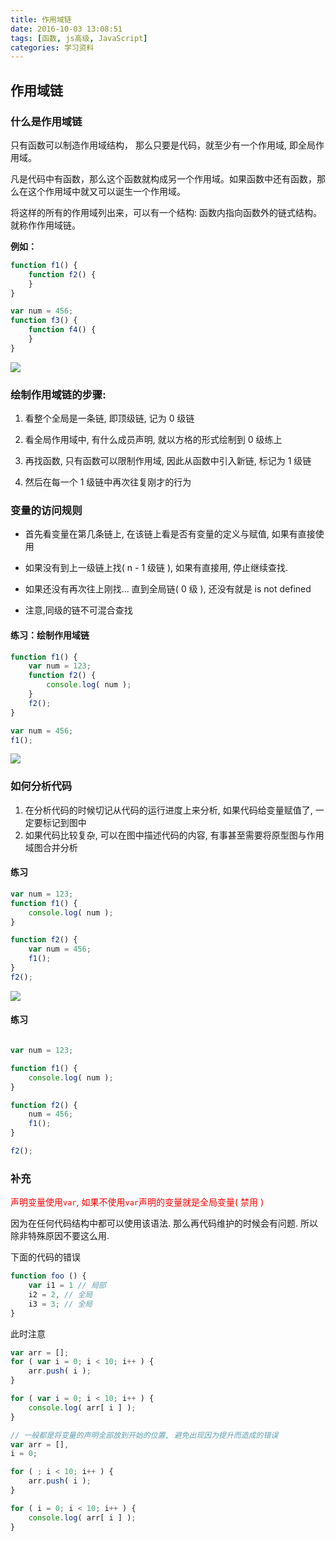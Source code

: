 ```yaml
---
title: 作用域链
date: 2016-10-03 13:08:51
tags: [函数, js高级, JavaScript]
categories: 学习资料
---
```

## 作用域链

### 什么是作用域链

只有函数可以制造作用域结构， 那么只要是代码，就至少有一个作用域, 即全局作用域。

凡是代码中有函数，那么这个函数就构成另一个作用域。如果函数中还有函数，那么在这个作用域中就又可以诞生一个作用域。

将这样的所有的作用域列出来，可以有一个结构: 函数内指向函数外的链式结构。就称作作用域链。

**例如：**

```js
function f1() {
    function f2() {
    }
}

var num = 456;
function f3() {
    function f4() {    
    }
}

```
<!--more-->
![](./images/06-1.png)



### 绘制作用域链的步骤:

1. 看整个全局是一条链, 即顶级链, 记为 0 级链

2. 看全局作用域中, 有什么成员声明, 就以方格的形式绘制到 0 级练上

3. 再找函数, 只有函数可以限制作用域, 因此从函数中引入新链, 标记为 1 级链

4. 然后在每一个 1 级链中再次往复刚才的行为





### 变量的访问规则

* 首先看变量在第几条链上, 在该链上看是否有变量的定义与赋值, 如果有直接使用

* 如果没有到上一级链上找( n - 1 级链 ), 如果有直接用, 停止继续查找.

* 如果还没有再次往上刚找... 直到全局链( 0 级 ), 还没有就是 is not defined

* 注意,同级的链不可混合查找





#### 练习：绘制作用域链

```js
function f1() {
    var num = 123;
    function f2() {
        console.log( num );
    }
    f2();
}

var num = 456;
f1();
```
![](./images/06-2.png)

### 如何分析代码

1. 在分析代码的时候切记从代码的运行进度上来分析, 如果代码给变量赋值了, 一定要标记到图中
2. 如果代码比较复杂, 可以在图中描述代码的内容, 有事甚至需要将原型图与作用域图合并分析

#### 练习

```js
var num = 123;
function f1() {
    console.log( num );
}

function f2() {
    var num = 456;
    f1();
}
f2();
```
![](./images/06-3.png)

#### 练习

```js

var num = 123;

function f1() {
    console.log( num );
}

function f2() {
    num = 456;
    f1();
}

f2();
```
### 补充

<font color="red"> 声明变量使用`var`, 如果不使用`var`声明的变量就是全局变量( 禁用 )</font>

因为在任何代码结构中都可以使用该语法. 那么再代码维护的时候会有问题. 所以除非特殊原因不要这么用.

下面的代码的错误

```js
function foo () {
    var i1 = 1 // 局部
    i2 = 2, // 全局
    i3 = 3; // 全局
}

```



此时注意

```js
var arr = [];
for ( var i = 0; i < 10; i++ ) {
    arr.push( i );
}

for ( var i = 0; i < 10; i++ ) {
    console.log( arr[ i ] );
}

// 一般都是将变量的声明全部放到开始的位置, 避免出现因为提升而造成的错误
var arr = [],
i = 0;

for ( ; i < 10; i++ ) {
    arr.push( i );
}

for ( i = 0; i < 10; i++ ) {
    console.log( arr[ i ] );
}
```




